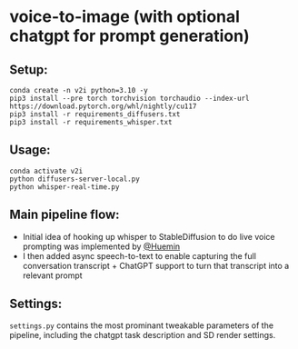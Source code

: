 # voice-to-image (with optional chatgpt for prompt generation)

## Setup:
```
conda create -n v2i python=3.10 -y
pip3 install --pre torch torchvision torchaudio --index-url https://download.pytorch.org/whl/nightly/cu117
pip3 install -r requirements_diffusers.txt
pip3 install -r requirements_whisper.txt
```

## Usage:
```
conda activate v2i
python diffusers-server-local.py
python whisper-real-time.py
```

## Main pipeline flow:
- Initial idea of hooking up whisper to StableDiffusion to do live voice prompting was implemented by [@Huemin](https://twitter.com/huemin_art)
- I then added async speech-to-text to enable capturing the full conversation transcript + ChatGPT support to turn that transcript into a relevant prompt

## Settings:
`settings.py` contains the most prominant tweakable parameters of the pipeline, including the chatgpt task description and SD render settings.

